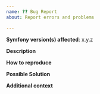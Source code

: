 ```yaml
---
name: ?? Bug Report
about: Report errors and problems

---
```


**Symfony version(s) affected**: x.y.z

**Description**  
<!-- A clear and concise description of the problem. -->

**How to reproduce**  
<!-- Code and/or config needed to reproduce the problem. If it's a complex bug,
     create a "bug reproducer" as explained in:
     https://symfony.com/doc/current/contributing/code/reproducer.html -->

**Possible Solution**  
<!--- Optional: only if you have suggestions on a fix/reason for the bug -->

**Additional context**  
<!-- Optional: any other context about the problem: log messages, screenshots, etc. -->
